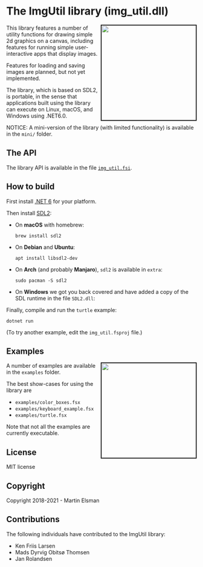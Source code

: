 # The ImgUtil library (img_util.dll)

<img src="images/turtle.png" border="2" width="250" align="right">

This library features a number of utility functions for drawing simple
2d graphics on a canvas, including features for running simple
user-interactive apps that display images.

Features for loading and saving images are planned, but not yet implemented.

The library, which is based on SDL2, is portable,
in the sense that applications built using the library can execute on
Linux, macOS, and Windows using .NET6.0.

NOTICE: A mini-version of the library (with limited functionality) is
available in the `mini/` folder.

## The API

The library API is available in the file [`img_util.fsi`](img_util.fsi).

## How to build

First install [.NET 6](https://dotnet.microsoft.com/en-us/download/dotnet/6.0) for your
platform.

Then install [SDL2](https://www.libsdl.org/index.php):

  * On **macOS** with homebrew:

        brew install sdl2

  * On **Debian** and **Ubuntu**:

        apt install libsdl2-dev

  * On **Arch** (and probably **Manjaro**), `sdl2` is available in `extra`:

        sudo pacman -S sdl2

  * On **Windows** we got you back covered and have added a copy of
    the SDL runtime in the file `SDL2.dll`:


Finally, compile and run the `turtle` example:

    dotnet run

(To try another example, edit the `img_util.fsproj` file.)


## Examples

<img src="images/applespiral.png" border="2" width="250" align="right">

A number of examples are available in the `examples` folder.

The best show-cases for using the library are
- `examples/color_boxes.fsx`
- `examples/keyboard_example.fsx`
- `examples/turtle.fsx`

Note that not all the examples are currently executable.

## License

MIT license

## Copyright

Copyright 2018-2021 - Martin Elsman

## Contributions

The following individuals have contributed to the ImgUtil library:

- Ken Friis Larsen
- Mads Dyrvig Obitsø Thomsen
- Jan Rolandsen
